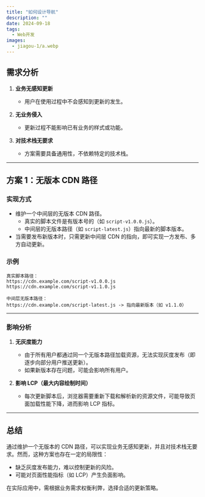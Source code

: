 ```yaml
---
title: "如何设计导航"
description: ""
date: 2024-09-18
tags:
  - Web开发
images:
  - jiagou-1/a.webp
---
```


## **需求分析**

1. **业务无感知更新**  
   - 用户在使用过程中不会感知到更新的发生。
   
2. **无业务侵入**  
   - 更新过程不能影响已有业务的样式或功能。

3. **对技术栈无要求**  
   - 方案需要具备通用性，不依赖特定的技术栈。

---

## **方案 1：无版本 CDN 路径**

### **实现方式**
- 维护一个中间层的无版本 CDN 路径。  
  - 真实的脚本文件是有版本号的（如 `script-v1.0.0.js`）。
  - 中间层的无版本路径（如 `script-latest.js`）指向最新的脚本版本。
- 当需要发布新版本时，只需更新中间层 CDN 的指向，即可实现一方发布、多方自动更新。

### **示例**
```text
真实脚本路径：
https://cdn.example.com/script-v1.0.0.js
https://cdn.example.com/script-v1.1.0.js

中间层无版本路径：
https://cdn.example.com/script-latest.js -> 指向最新版本（如 v1.1.0）
```

---

### **影响分析**

1. **无灰度能力**  
   - 由于所有用户都通过同一个无版本路径加载资源，无法实现灰度发布（即逐步向部分用户推送更新）。
   - 如果新版本存在问题，可能会影响所有用户。

2. **影响 LCP（最大内容绘制时间）**  
   - 每次更新脚本后，浏览器需要重新下载和解析新的资源文件，可能导致页面加载性能下降，进而影响 LCP 指标。

---

## **总结**

通过维护一个无版本的 CDN 路径，可以实现业务无感知更新，并且对技术栈无要求。然而，这种方案也存在一定的局限性：
- 缺乏灰度发布能力，难以控制更新的风险。
- 可能对页面性能指标（如 LCP）产生负面影响。

在实际应用中，需根据业务需求权衡利弊，选择合适的更新策略。


